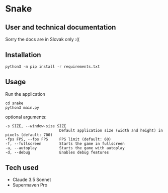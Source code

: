 # Snake

## User and technical documentation

Sorry the docs are in Slovak only :((

## Installation

```
python3 -m pip install -r requirements.txt
```

## Usage

Run the application

```
cd snake
python3 main.py
```

optional arguments:

```
-s SIZE, --window-size SIZE
                        Default application size (width and height) in pixels (default: 700)
-fps FPS, --fps FPS     FPS limit (default: 60)
-f, --fullscreen        Starts the game in fullscreen
-a, --autoplay          Starts the game with autoplay
-d, --debug             Enables debug features
```

## Tech used
 - Claude 3.5 Sonnet
 - Supermaven Pro
